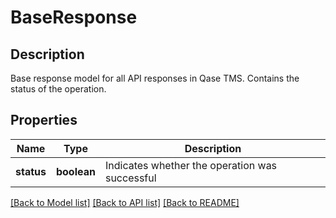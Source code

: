 # BaseResponse

## Description

Base response model for all API responses in Qase TMS. Contains the status of the operation.

## Properties

| Name | Type | Description |
|------|------|-------------|
| **status** | **boolean** | Indicates whether the operation was successful |

[[Back to Model list]](../README.md#documentation-for-models) [[Back to API list]](../README.md#documentation-for-api-endpoints) [[Back to README]](../README.md)
